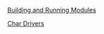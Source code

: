 [Building and Running Modules](./02-Building-and-Running-Modules.md)

[Char Drivers](./03-Char-Drivers.md)
